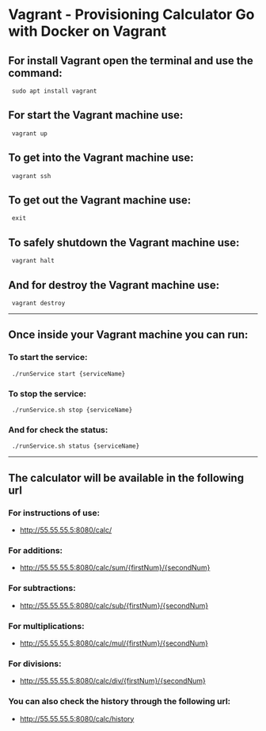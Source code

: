 # Vagrant - Provisioning Calculator Go with Docker on Vagrant

## For install Vagrant open the terminal and use the command: 

     sudo apt install vagrant

## For start the Vagrant machine use: 

     vagrant up 

## To get into the Vagrant machine use: 

     vagrant ssh 

## To get out the Vagrant machine use: 

     exit 

## To safely shutdown the Vagrant machine use:

     vagrant halt 

## And for destroy the Vagrant machine use:

     vagrant destroy 

___

## Once inside your Vagrant machine you can run:

### To start the service:

     ./runService start {serviceName} 

### To stop the service: 

     ./runService.sh stop {serviceName}  

### And for check the status:

     ./runService.sh status {serviceName} 

___

## The calculator will be available in the following url

### For instructions of use:

-  http://55.55.55.5:8080/calc/

### For additions:

- http://55.55.55.5:8080/calc/sum/{firstNum}/{secondNum}

### For subtractions:

- http://55.55.55.5:8080/calc/sub/{firstNum}/{secondNum}

### For multiplications:

- http://55.55.55.5:8080/calc/mul/{firstNum}/{secondNum}

### For divisions:

- http://55.55.55.5:8080/calc/div/{firstNum}/{secondNum}

### You can also check the history through the following url:

- http://55.55.55.5:8080/calc/history
